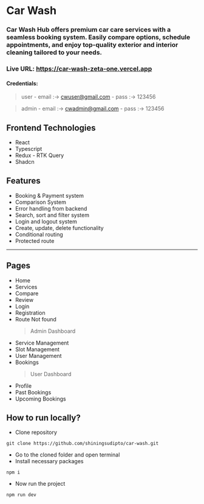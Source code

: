 # Car Wash

### Car Wash Hub offers premium car care services with a seamless booking system. Easily compare options, schedule appointments, and enjoy top-quality exterior and interior cleaning tailored to your needs.

### Live URL: https://car-wash-zeta-one.vercel.app

#### Credentials:

> user - email :-> cwuser@gmail.com - pass :-> 123456

> admin - email :-> cwadmin@gmail.com - pass :-> 123456

## Frontend Technologies

- React
- Typescript
- Redux - RTK Query
- Shadcn

## Features

- Booking & Payment system
- Comparison System
- Error handling from backend
- Search, sort and filter system
- Login and logout system
- Create, update, delete functionality
- Conditional routing
- Protected route

---

## Pages

- Home
- Services
- Compare
- Review
- Login
- Registration
- Route Not found
  > Admin Dashboard
- Service Management
- Slot Management
- User Management
- Bookings
  > User Dashboard
- Profile
- Past Bookings
- Upcoming Bookings

## How to run locally?

- Clone repository

```
git clone https://github.com/shiningsudipto/car-wash.git
```

- Go to the cloned folder and open terminal
- Install necessary packages

```
npm i
```

- Now run the project

```
npm run dev
```
